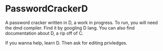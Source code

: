 # PasswordCrackerD
A password cracker written in D, a work in progress.
To run, you will need the dmd compiler.
Find it by googling D lang. You can also find documentation about D, a rip off of C.

If you wanna help, learn D. Then ask for editing privledges.
